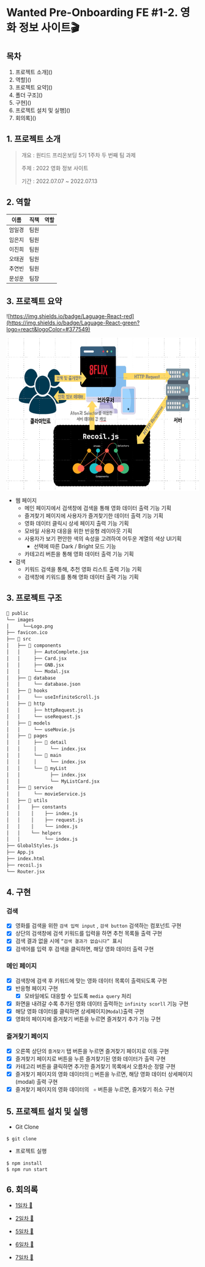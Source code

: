 # Wanted Pre-Onboarding FE  #1-2. 영화 정보 사이트🎬



## 목차

1. 프로젝트 소개]()
2. 역할]()
3. 프로젝트 요약]()
4. 폴더 구조]()
5. 구현]()
6. 프로젝트 설치 및 실행]()
7. 회의록]()



## 1. 프로젝트 소개

> 개요 : 원티드 프리온보딩 5기 1주차 두 번째 팀 과제 
>
> 주제 :  2022 영화 정보 사이트
>
> 기간 : 2022.07.07 ~ 2022.07.13



## 2. 역할

|  이름  | 직책 | 역할 |
| :----: | :--: | :--: |
| 엄일경 | 팀원 |      |
| 임은지 | 팀원 |      |
| 이진희 | 팀원 |      |
| 오태권 | 팀원 |      |
| 추연빈 | 팀원 |      |
| 문성운 | 팀장 |      |

## 3. 프로젝트 요약

![https://img.shields.io/badge/Laguage-React-red](https://img.shields.io/badge/Laguage-React-green?logo=react&logoColor=#377549)





​          <img align="center" src="https://github.com/ohtaekwon/ohtaekwon/blob/master/img/Week1_2.png?raw=true" width="550" height="400" alt-text="Frontend Roadmap" >



- 웹 페이지
  - 메인 페이지에서 검색창에 검색을 통해 영화 데이터 출력 기능 기획
  - 즐겨찾기 페이지에 사용자가 즐겨찾기한 데이터 출력 기능 기획
  - 영화 데이터 클릭시 상세 페이지 출력 기능 기획
  - 모바일 사용자 대응을 위한 반응형 레이아웃 기획
  - 사용자가 보기 편안한 색의 속성을 고려하여 어두운 계열의 색상 UI기획
    - 선택에 따른 Dark / Bright 모드 기능
  - 카테고리 버튼을 통해 영화 데이터 출력 기능 기획
- 검색
  - 키워드 검색을 통해, 추천 영화 리스트 출력 기능 기획
  - 검색창에 키워드를 통해 영화 데이터 출력 기능 기획

## 3. 프로젝트 구조

```bash
📁 public
└── images
│ 	  └──Logo.png
├── favicon.ico
├── 📁 src
│   ├── 📁 components
│   │     ├── AutoComplete.jsx
│   │     ├── Card.jsx
│   │     ├── GNB.jsx
│   │     └── Modal.jsx
│   ├── 📁 database
│   │     └── database.json
│   ├── 📁 hooks
│   │     └── useInfiniteScroll.js
│   ├── 📁 http
│	│	  ├── httpRequest.js
│   │     └── useRequest.js
│   ├── 📁 models
│   │     └── useMovie.js
│   ├── 📁 pages
│   │     ├── 📁 detail
│   │     │		└── index.jsx
│   │     └── 📁 main
│   │     │		└── index.jsx
│   │     └── 📁 myList
│   │			├── index.jsx
│   │			└── MyListCard.jsx
│   ├── 📁 service
│   │     └── movieService.js
│   ├── 📁 utils
│   │    ├── constants
│   │    │    ├── index.js
│	│    │    ├── request.js
│   │    │    └── index.js
│   │    └── helpers
│   │         └── index.js
├── GlobalStyles.js
├── App.js
├── index.html
├── recoil.js
└── Router.jsx

```

## 4. 구현

### 검색

- [x] 영화를 검색을 위한  `검색 입력 input` , `검색 button`  검색하는 컴포넌트 구현
- [x] 상단의 검색창에 검색 키워드를 입력을 하면 추천 목록들 출력 구현
- [x] 검색 결과 없을 시에  `“검색 결과가 없습니다” `표시
- [x] 검색어를 입력 후 검색을 클릭하면, 해당 영화 데이터 출력 구현

### 메인 페이지

- [x] 검색창에 검색 후 키워드에 맞는 영화 데이터 목록이 출력되도록 구현
- [x] 반응형 페이지 구현 
  - [x] 모바일에도 대응할 수 있도록 `media query` 처리
- [x] 화면을 내려갈 수록 추가된 영화 데이터 출력하는 `infinity scorll` 기능 구현
- [x] 해당 영화 데이터를 클릭하면 상세페이지(`Modal`)출력 구현
- [x] 영화의 페이지에 즐겨찾기 버튼을 누르면 즐겨찾기 추가 기능 구현

### 즐겨찾기 페이지

- [x] 오른쪽 상단의 `즐겨찾기` 탭 버튼을 누르면 즐겨찾기 페이지로 이동 구현
- [x] 즐겨찾기 페이지로 버튼을 누른 즐겨찾기된 영화 데이터가 출력 구현
- [x] 카테고리 버튼을 클릭하면 추가한 즐겨찾기 목록에서 오름차순 정렬 구현
- [x] 즐겨찾기 페이지의 영화 데이터의 `🔽` 버튼을 누르면, 해당 영화 데이터 상세페이지(modal) 출력 구현
- [x] 즐겨찾기 페이지의 영화 데이터의 ` ⭐` 버튼을 누르면, 즐겨찾기 취소 구현

## 5. 프로젝트 설치 및 실행

- Git Clone

```
$ git clone
```

- 프로젝트 실행

```
$ npm install
$ npm run start
```

## 6. 회의록

- [1일차 💬](https://www.notion.so/cf4d10bb3b504ab0ae08d1f4b2a53ab1?v=c1a46a3b94eb4f449c8874f9e6b5318d&p=1d0271c19cd341c79222ee33af45e0b8)
- [2일차 💬](https://www.notion.so/cf4d10bb3b504ab0ae08d1f4b2a53ab1?v=c1a46a3b94eb4f449c8874f9e6b5318d&p=5c72054b2c194f388ceff676a4583f12)
- [5일차 💬](https://www.notion.so/cf4d10bb3b504ab0ae08d1f4b2a53ab1?v=c1a46a3b94eb4f449c8874f9e6b5318d&p=a6a98833708a477188bc97cb40b8e358)

- [6일차 💬](https://www.notion.so/cf4d10bb3b504ab0ae08d1f4b2a53ab1?v=c1a46a3b94eb4f449c8874f9e6b5318d&p=e9a1c1787dee4737af18baa49d1f7dd0)

- [7일차 💬]()